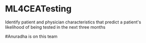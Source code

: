 # ML4CEATesting
Identify patient and physician characteristics that predict a patient's likelihood of being tested in the next three months


#Anuradha is on this team
